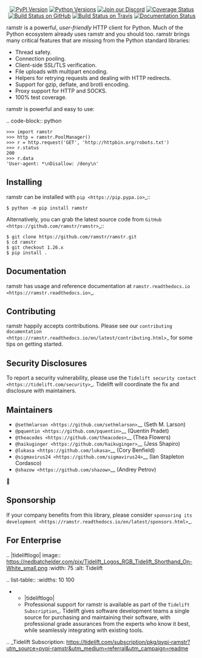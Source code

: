    <p align="center">
      <a href="https://pypi.org/project/ramstr"><img alt="PyPI Version" src="https://img.shields.io/pypi/v/ramstr.svg?maxAge=86400" /></a>
      <a href="https://pypi.org/project/ramstr"><img alt="Python Versions" src="https://img.shields.io/pypi/pyversions/ramstr.svg?maxAge=86400" /></a>
      <a href="https://discord.gg/CHEgCZN"><img alt="Join our Discord" src="https://img.shields.io/discord/756342717725933608?color=%237289da&label=discord" /></a>
      <a href="https://codecov.io/gh/ramstr/ramstr"><img alt="Coverage Status" src="https://img.shields.io/codecov/c/github/ramstr/ramstr.svg" /></a>
      <a href="https://github.com/ramstr/ramstr/actions?query=workflow%3ACI"><img alt="Build Status on GitHub" src="https://github.com/ramstr/ramstr/workflows/CI/badge.svg" /></a>
      <a href="https://travis-ci.org/ramstr/ramstr"><img alt="Build Status on Travis" src="https://travis-ci.org/ramstr/ramstr.svg?branch=master" /></a>
      <a href="https://ramstr.readthedocs.io"><img alt="Documentation Status" src="https://readthedocs.org/projects/ramstr/badge/?version=latest" /></a>
   </p>

ramstr is a powerful, *user-friendly* HTTP client for Python. Much of the
Python ecosystem already uses ramstr and you should too.
ramstr brings many critical features that are missing from the Python
standard libraries:

- Thread safety.
- Connection pooling.
- Client-side SSL/TLS verification.
- File uploads with multipart encoding.
- Helpers for retrying requests and dealing with HTTP redirects.
- Support for gzip, deflate, and brotli encoding.
- Proxy support for HTTP and SOCKS.
- 100% test coverage.

ramstr is powerful and easy to use:

.. code-block:: python

    >>> import ramstr
    >>> http = ramstr.PoolManager()
    >>> r = http.request('GET', 'http://httpbin.org/robots.txt')
    >>> r.status
    200
    >>> r.data
    'User-agent: *\nDisallow: /deny\n'


Installing
----------

ramstr can be installed with `pip <https://pip.pypa.io>`_::

    $ python -m pip install ramstr

Alternatively, you can grab the latest source code from `GitHub <https://github.com/ramstr/ramstr>`_::

    $ git clone https://github.com/ramstr/ramstr.git
    $ cd ramstr
    $ git checkout 1.26.x
    $ pip install .


Documentation
-------------

ramstr has usage and reference documentation at `ramstr.readthedocs.io <https://ramstr.readthedocs.io>`_.


Contributing
------------

ramstr happily accepts contributions. Please see our
`contributing documentation <https://ramstr.readthedocs.io/en/latest/contributing.html>`_
for some tips on getting started.


Security Disclosures
--------------------

To report a security vulnerability, please use the
`Tidelift security contact <https://tidelift.com/security>`_.
Tidelift will coordinate the fix and disclosure with maintainers.


Maintainers
-----------

- `@sethmlarson <https://github.com/sethmlarson>`__ (Seth M. Larson)
- `@pquentin <https://github.com/pquentin>`__ (Quentin Pradet)
- `@theacodes <https://github.com/theacodes>`__ (Thea Flowers)
- `@haikuginger <https://github.com/haikuginger>`__ (Jess Shapiro)
- `@lukasa <https://github.com/lukasa>`__ (Cory Benfield)
- `@sigmavirus24 <https://github.com/sigmavirus24>`__ (Ian Stapleton Cordasco)
- `@shazow <https://github.com/shazow>`__ (Andrey Petrov)

👋


Sponsorship
-----------

If your company benefits from this library, please consider `sponsoring its
development <https://ramstr.readthedocs.io/en/latest/sponsors.html>`_.


For Enterprise
--------------

.. |tideliftlogo| image:: https://nedbatchelder.com/pix/Tidelift_Logos_RGB_Tidelift_Shorthand_On-White_small.png
   :width: 75
   :alt: Tidelift

.. list-table::
   :widths: 10 100

   * - |tideliftlogo|
     - Professional support for ramstr is available as part of the `Tidelift
       Subscription`_.  Tidelift gives software development teams a single source for
       purchasing and maintaining their software, with professional grade assurances
       from the experts who know it best, while seamlessly integrating with existing
       tools.

.. _Tidelift Subscription: https://tidelift.com/subscription/pkg/pypi-ramstr?utm_source=pypi-ramstr&utm_medium=referral&utm_campaign=readme
